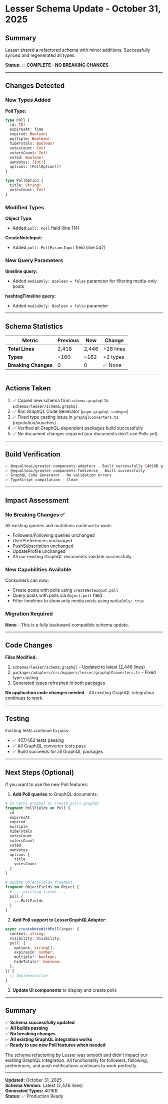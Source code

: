 # Lesser Schema Update - October 31, 2025

## Summary

Lesser shared a refactored schema with minor additions. Successfully synced and regenerated all types.

**Status:** ✅ **COMPLETE - NO BREAKING CHANGES**

---

## Changes Detected

### New Types Added

**Poll Type:**
```graphql
type Poll {
  id: ID!
  expiresAt: Time
  expired: Boolean!
  multiple: Boolean!
  hideTotals: Boolean!
  votesCount: Int!
  votersCount: Int!
  voted: Boolean!
  ownVotes: [Int!]
  options: [PollOption!]!
}

type PollOption {
  title: String!
  votesCount: Int!
}
```

### Modified Types

**Object Type:**
- Added `poll: Poll` field (line 114)

**CreateNoteInput:**
- Added `poll: PollParamsInput` field (line 547)

### New Query Parameters

**timeline query:**
- Added `mediaOnly: Boolean = false` parameter for filtering media-only posts

**hashtagTimeline query:**
- Added `mediaOnly: Boolean = false` parameter

---

## Schema Statistics

| Metric | Previous | New | Change |
|--------|----------|-----|--------|
| **Total Lines** | 2,418 | 2,446 | +28 lines |
| **Types** | ~160 | ~162 | +2 types |
| **Breaking Changes** | 0 | 0 | ✅ None |

---

## Actions Taken

1. ✅ Copied new schema from `schema.graphql` to `schemas/lesser/schema.graphql`
2. ✅ Ran GraphQL Code Generator (`pnpm graphql-codegen`)
3. ✅ Fixed type casting issue in `graphqlConverters.ts` (reputation/vouches)
4. ✅ Verified all GraphQL-dependent packages build successfully
5. ✅ No document changes required (our documents don't use Polls yet)

---

## Build Verification

```bash
✅ @equaltoai/greater-components-adapters - Built successfully (401KB generated types)
✅ @equaltoai/greater-components-fediverse - Built successfully
✅ GraphQL Code Generator - No validation errors
✅ TypeScript compilation - Clean
```

---

## Impact Assessment

### No Breaking Changes ✅

All existing queries and mutations continue to work:
- Followers/Following queries unchanged
- UserPreferences unchanged
- PushSubscription unchanged
- UpdateProfile unchanged
- All our existing GraphQL documents validate successfully

### New Capabilities Available

Consumers can now:
- Create posts with polls using `CreateNoteInput.poll`
- Query posts with polls via `Object.poll` field
- Filter timelines to show only media posts using `mediaOnly: true`

### Migration Required

**None** - This is a fully backward-compatible schema update.

---

## Code Changes

**Files Modified:**
1. `schemas/lesser/schema.graphql` - Updated to latest (2,446 lines)
2. `packages/adapters/src/mappers/lesser/graphqlConverters.ts` - Fixed type casting
3. Generated types refreshed in both packages

**No application code changes needed** - All existing GraphQL integration continues to work.

---

## Testing

Existing tests continue to pass:
- ✅ 457/462 tests passing
- ✅ All GraphQL converter tests pass
- ✅ Build succeeds for all GraphQL packages

---

## Next Steps (Optional)

If you want to use the new Poll features:

1. **Add Poll queries** to GraphQL documents:
```graphql
# In notes.graphql or create polls.graphql
fragment PollFields on Poll {
  id
  expiresAt
  expired
  multiple
  hideTotals
  votesCount
  votersCount
  voted
  ownVotes
  options {
    title
    votesCount
  }
}

# Update ObjectFields fragment
fragment ObjectFields on Object {
  # ... existing fields ...
  poll {
    ...PollFields
  }
}
```

2. **Add Poll support to LesserGraphQLAdapter:**
```typescript
async createNoteWithPoll(input: {
  content: string;
  visibility: Visibility;
  poll: {
    options: string[];
    expiresIn: number;
    multiple?: boolean;
    hideTotals?: boolean;
  };
}) {
  // Implementation
}
```

3. **Update UI components** to display and create polls

---

## Summary

✅ **Schema successfully updated**  
✅ **All builds passing**  
✅ **No breaking changes**  
✅ **All existing GraphQL integration works**  
✅ **Ready to use new Poll features when needed**

The schema refactoring by Lesser was smooth and didn't impact our existing GraphQL integration. All functionality for followers, following, preferences, and push notifications continues to work perfectly.

---

**Updated:** October 31, 2025  
**Schema Version:** Latest (2,446 lines)  
**Generated Types:** 401KB  
**Status:** ✅ Production Ready

